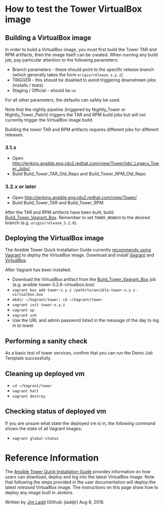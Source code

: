 # How to test the Tower VirtualBox image

## Building a VirtualBox image

In order to build a VirtualBox image, you must first build the Tower TAR and RPM artifacts, then the image itself can be created. When running any build job, pay particular attention to the following parameters:

* Branch parameters - these should point to the specific release branch (which generally takes the form `origin/release_x.y.z`)
* TRIGGER - this should be disabled to avoid triggering downstream jobs (installs / tests)
* Staging / Official - should be `no`

For all other parameters, the defaults can safely be used.

Note that the nightly pipeline (triggered by Nightly_Tower or Nightly_Tower_Patch) triggers the TAR and RPM build jobs but _will not_ currently trigger the VirtualBox image build.

Building the tower TAR and RPM artifacts requires different jobs for different releases:

### 3.1.x

* Open http://jenkins.ansible.eng.rdu2.redhat.com/view/Tower/job/_Legacy_Tower_Jobs/
* Build Build_Tower_TAR_Old_Repo and Build_Tower_RPM_Old_Repo

### 3.2.x or later

* Open http://jenkins.ansible.eng.rdu2.redhat.com/view/Tower/
* Build Build_Tower_TAR and Build_Tower_RPM

After the TAR and RPM artifacts have been built, build [Build_Tower_Vagrant_Box](http://jenkins.ansible.eng.rdu2.redhat.com/view/Tower/job/Build_Tower_Vagrant_Box/). Remember to set `TOWER_BRANCH` to the desired branch (e.g. `origin/release_3.2.6`).

## Deploying the VirtualBox image

The Ansible Tower Quick Installation Guide currently [recommends using Vagrant](https://docs.ansible.com/ansible-tower/latest/html/quickinstall/download_tower.html#vagrant) to deploy the VirtualBox image. Download and install [Vagrant](https://www.vagrantup.com/intro/getting-started/install.html) and [VirtualBox](https://www.virtualbox.org/).

After Vagrant has been installed:

* Download the VirtualBox artifact from the [Build_Tower_Vagrant_Box](http://jenkins.ansible.eng.rdu2.redhat.com/view/Tower/job/Build_Tower_Vagrant_Box/) job (e.g. ansible-tower-3.2.6-virtualbox.box)
* `vagrant box add tower-x.y.z /path/to/ansible-tower-x.y.z-virtualbox.box`
* `mkdir ~/Vagrant/tower; cd ~/Vagrant/tower`
* `vagrant init tower-x.y.z`
* `vagrant up`
* `vagrant ssh`
* Use the URL and admin password listed in the message of the day to log in to tower

## Performing a sanity check

As a basic test of tower services, confirm that you can run the Demo Job Template successfully.

## Cleaning up deployed vm

* `cd ~/Vagrant/tower`
* `vagrant halt`
* `vagrant destroy`

## Checking status of deployed vm

If you are unsure what state the deployed vm is in, the following command shows the state of all Vagrant images:

* `vagrant global-status`

# Reference Information

The [Ansible Tower Quick Installation Guide](https://docs.ansible.com/ansible-tower/latest/html/quickinstall/download_tower.html#vagrant) provides information on how users can download, deploy and log into the latest VirtualBox image. Note that following the steps provided in the user documentation will deploy the latest _released_ VirtualBox image. The instructions on this page show how to deploy any image built in Jenkins.

Written by [Jim Ladd](mailto:jladd@redhat.com) (Github: jladdjr) Aug 8, 2018.
